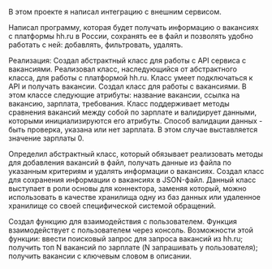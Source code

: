 В этом проекте я написал интеграцию с внешним сервисом.

Написал программу, которая будет получать информацию о вакансиях с платформы hh.ru в России, сохранять ее в файл и позволять удобно работать с ней: добавлять, фильтровать, удалять.

Реализация:
Создал абстрактный класс для работы с API сервиса с вакансиями. Реализовал класс, наследующийся от абстрактного класса, для работы с платформой hh.ru. Класс умеет подключаться к API и получать вакансии.
Создал класс для работы с вакансиями. В этом классе следующие атрибуты: название вакансии, ссылка на вакансию, зарплата, требования. Класс поддерживает методы сравнения вакансий между собой по зарплате и валидирует данными, которыми инициализируются его атрибуты.
Способ валидации данных - быть проверка, указана или нет зарплата. В этом случае выставляется значение зарплаты 0.

Определил абстрактный класс, который обязывает реализовать методы для добавления вакансий в файл, получать данные из файла по указанным критериям и удалять информации о вакансиях. Создал класс для сохранения информации о вакансиях в JSON-файл.
Данный класс выступает в роли основы для коннектора, заменяя который, можно использовать в качестве хранилища одну из баз данных или удаленное хранилище со своей специфической системой обращений.

Создал функцию для взаимодействия с пользователем. Функция взаимодействует с пользователем через консоль. Возможности этой функции:
ввести поисковый запрос для запроса вакансий из hh.ru;
получить топ N вакансий по зарплате (N запрашивать у пользователя);
получить вакансии с ключевым словом в описании.
